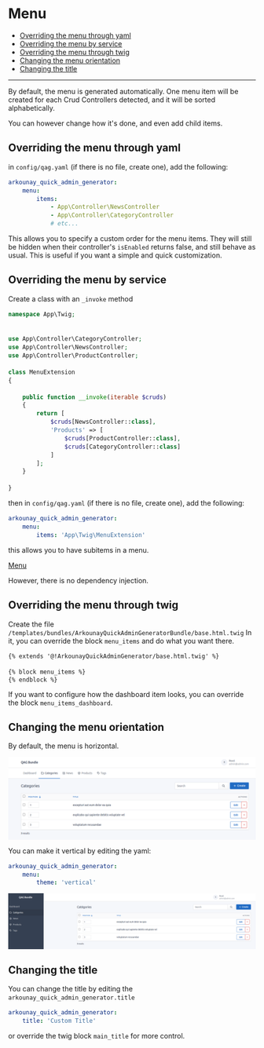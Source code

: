 # Menu

* [Overriding the menu through yaml](#overriding-the-menu-through-yaml)
* [Overriding the menu by service](#overriding-the-menu-by-service)
* [Overriding the menu through twig](#overriding-the-menu-through-twig)
* [Changing the menu orientation](#changing-the-menu-orientation)
* [Changing the title](#changing-the-title)

---

By default, the menu is generated automatically.
One menu item will be created for each Crud Controllers detected, and it will be sorted alphabetically.

You can however change how it's done, and even add child items.

## Overriding the menu through yaml

in `config/qag.yaml` (if there is no file, create one), add the following:

```yaml
arkounay_quick_admin_generator:
    menu:
        items:
            - App\Controller\NewsController
            - App\Controller\CategoryController
            # etc...
```

This allows you to specify a custom order for the menu items. 
They will still be hidden when their controller's `isEnabled` returns false, and still behave as usual.
This is useful if you want a simple and quick customization.

## Overriding the menu by service

Create a class with an `_invoke` method
```php
namespace App\Twig;


use App\Controller\CategoryController;
use App\Controller\NewsController;
use App\Controller\ProductController;

class MenuExtension
{

    public function __invoke(iterable $cruds)
    {
        return [
            $cruds[NewsController::class],
            'Products' => [
                $cruds[ProductController::class],
                $cruds[CategoryController::class]
            ]
        ];
    }

}
```

then in `config/qag.yaml` (if there is no file, create one), add the following:

```yaml
arkounay_quick_admin_generator:
    menu:
        items: 'App\Twig\MenuExtension'
```

this allows you to have subitems in a menu.

[Menu](https://raw.githubusercontent.com/Arkounay/QuickAdminGeneratorBundle/master/Resources/doc/images/menu-subitems.png)

However, there is no dependency injection.

## Overriding the menu through twig

Create the file `/templates/bundles/ArkounayQuickAdminGeneratorBundle/base.html.twig`
In it, you can override the block `menu_items` and do what you want there.
```twig
{% extends '@!ArkounayQuickAdminGenerator/base.html.twig' %}

{% block menu_items %}
{% endblock %}
```
If you want to configure how the dashboard item looks, you can override the block `menu_items_dashboard`.

## Changing the menu orientation

By default, the menu is horizontal. 

<img src="https://raw.githubusercontent.com/Arkounay/QuickAdminGeneratorBundle/master/Resources/doc/images/menu-horizontal.png" alt="Horizontal Menu" align="center" />

You can make it vertical by editing the yaml:
```yaml
arkounay_quick_admin_generator:
    menu:
        theme: 'vertical'
```

<img src="https://raw.githubusercontent.com/Arkounay/QuickAdminGeneratorBundle/master/Resources/doc/images/menu-vertical.png" alt="Vertical Menu" align="center" />



## Changing the title

You can change the title by editing the `arkounay_quick_admin_generator.title`
```yaml
arkounay_quick_admin_generator:
    title: 'Custom Title'
```
or override the twig block `main_title` for more control.